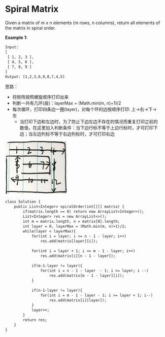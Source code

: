 # Spiral Matrix

Given a matrix of m x n elements (m rows, n columns), return all elements of the matrix in spiral order.

**Example 1:**

```
Input:
[
 [ 1, 2, 3 ],
 [ 4, 5, 6 ],
 [ 7, 8, 9 ]
]
Output: [1,2,3,6,9,8,7,4,5]
```

思路：

* 将矩阵按照螺旋顺序打印出来
* 判断一共有几环(层)：layerMax = (Math.min(m, n)+1)/2
* 每次循环，打印四条边一圈(layer)，对每个环的边按顺序打印: 上->右->下->左 
  * 当打印下边和左边时，为了防止下边左边不存在的情况而重复打印之前的数值，在这里加入判断条件：当下边行标不等于上边行标时，才可打印下边；当左边列标不等于右边列标时，才可打印右边
  
<img src="/pictures/question_54.jpg" width="200">

```
class Solution {
    public List<Integer> spiralOrder(int[][] matrix) {
        if(matrix.length == 0) return new ArrayList<Integer>();
        List<Integer> res = new ArrayList<>();
        int m = matrix.length, n = matrix[0].length;
        int layer = 0, layerMax = (Math.min(m, n)+1)/2;       
        while(layer < layerMax){
            for(int i = layer; i <= n - 1 - layer; i++)
                res.add(matrix[layer][i]);
            
            for(int i = layer + 1; i <= m - 1 - layer; i++)
                res.add(matrix[i][n - 1 - layer]);
            
            if(m-1-layer != layer){
                for(int i = n - 1 - layer  - 1; i >= layer; i --)
                    res.add(matrix[m - 1 - layer][i]);
            }
            
            if(n-1-layer != layer){
                for(int i = m - 1 - layer - 1; i >= layer + 1; i--)
                    res.add(matrix[i][layer]);
            }         
            layer++;
        }        
        return res;
    }
}
```
